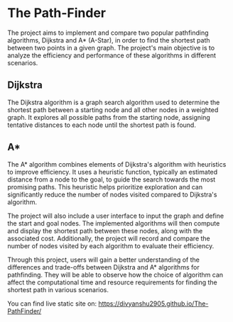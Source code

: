 
# The Path-Finder

The project aims to implement and compare two popular pathfinding algorithms, Dijkstra and A* (A-Star), in order to find the shortest path between two points in a given graph. The project's main objective is to analyze the efficiency and performance of these algorithms in different scenarios.

## Dijkstra

The Dijkstra algorithm is a graph search algorithm used to determine the shortest path between a starting node and all other nodes in a weighted graph. It explores all possible paths from the starting node, assigning tentative distances to each node until the shortest path is found.

## A*

The A* algorithm combines elements of Dijkstra's algorithm with heuristics to improve efficiency. It uses a heuristic function, typically an estimated distance from a node to the goal, to guide the search towards the most promising paths. This heuristic helps prioritize exploration and can significantly reduce the number of nodes visited compared to Dijkstra's algorithm.


The project will also include a user interface to input the graph and define the start and goal nodes. The implemented algorithms will then compute and display the shortest path between these nodes, along with the associated cost. Additionally, the project will record and compare the number of nodes visited by each algorithm to evaluate their efficiency.

Through this project, users will gain a better understanding of the differences and trade-offs between Dijkstra and A* algorithms for pathfinding. They will be able to observe how the choice of algorithm can affect the computational time and resource requirements for finding the shortest path in various scenarios.

You can find live static site on: https://divyanshu2905.github.io/The-PathFinder/


